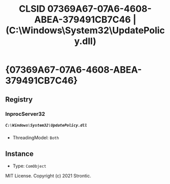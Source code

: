 ﻿---
title: "CLSID 07369A67-07A6-4608-ABEA-379491CB7C46 | (C:\\Windows\\System32\\UpdatePolicy.dll)"
excerpt: What is COM-Object CLSID 07369A67-07A6-4608-ABEA-379491CB7C46?
---

# {07369A67-07A6-4608-ABEA-379491CB7C46}


## Registry


### InprocServer32

##### `C:\Windows\System32\UpdatePolicy.dll`
* ThreadingModel: `Both`

## Instance

* Type: `ComObject`

MIT License. Copyright (c) 2021 Strontic.


